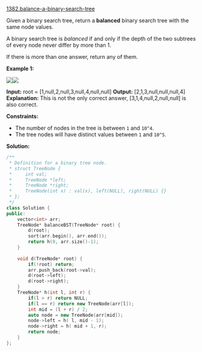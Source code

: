 [1382.balance-a-binary-search-tree](https://leetcode.com/problems/balance-a-binary-search-tree/)  

Given a binary search tree, return a **balanced** binary search tree with the same node values.

A binary search tree is _balanced_ if and only if the depth of the two subtrees of every node never differ by more than 1.

If there is more than one answer, return any of them.

**Example 1:**

**![](https://assets.leetcode.com/uploads/2019/08/22/1515_ex1.png)![](https://assets.leetcode.com/uploads/2019/08/22/1515_ex1_out.png)**

**Input:** root = \[1,null,2,null,3,null,4,null,null\]
**Output:** \[2,1,3,null,null,null,4\]
**Explanation:** This is not the only correct answer, \[3,1,4,null,2,null,null\] is also correct.

**Constraints:**

*   The number of nodes in the tree is between `1` and `10^4`.
*   The tree nodes will have distinct values between `1` and `10^5`.  



**Solution:**  

```cpp
/**
 * Definition for a binary tree node.
 * struct TreeNode {
 *     int val;
 *     TreeNode *left;
 *     TreeNode *right;
 *     TreeNode(int x) : val(x), left(NULL), right(NULL) {}
 * };
 */
class Solution {
public:
    vector<int> arr;
    TreeNode* balanceBST(TreeNode* root) {
        d(root);
        sort(arr.begin(), arr.end());
        return h(0, arr.size()-1);
    }
    
    void d(TreeNode* root) {
        if(!root) return;
        arr.push_back(root->val);
        d(root->left);
        d(root->right);
    }
    TreeNode* h(int l, int r) {
        if(l > r) return NULL;
        if(l == r) return new TreeNode(arr[l]);
        int mid = (l + r) / 2;
        auto node = new TreeNode(arr[mid]);
        node->left = h( l, mid - 1);
        node->right = h( mid + 1, r);
        return node;
    }
};
```
      